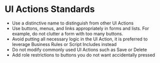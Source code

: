 # UI Actions Standards

+ Use a distinctive name to distinguish from other UI Actions
+ Use buttons, menus, and links appropriately in forms and lists. For example, do not clutter a form with too many buttons.
+ Avoid putting all necessary logic in the UI Action, it is preferred to leverage Business Rules or Script Includes instead
+ Do not modify commonly used UI Actions such as Save or Delete
+ Add role restrictions to buttons you do not want accidentally pressed